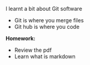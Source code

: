I learnt a bit about Git software
- Git is where you merge files
- Git hub is where you code

**Homework:**
- Review the pdf
- Learn what is markdown
#

